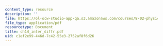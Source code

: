 ```yaml
---
content_type: resource
description: ''
file: https://ol-ocw-studio-app-qa.s3.amazonaws.com/courses/8-02-physics-ii-electricity-and-magnetism-spring-2007/c1ef2e99446d7c4255e32752af8f6d26_ch14_inter_diffr.pdf
file_type: application/pdf
resourcetype: Document
title: ch14_inter_diffr.pdf
uid: c1ef2e99-446d-7c42-55e3-2752af8f6d26
---
```

